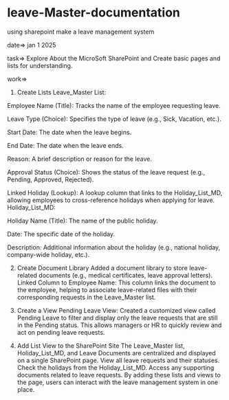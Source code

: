 # leave-Master-documentation
using sharepoint make a leave management system



date=> jan 1 2025


task=> Explore About the MicroSoft SharePoint and Create basic pages and lists for understanding.

work=>

1. Create Lists
Leave_Master List:

Employee Name (Title): Tracks the name of the employee requesting leave.

Leave Type (Choice): Specifies the type of leave (e.g., Sick, Vacation, etc.).

Start Date: The date when the leave begins.

End Date: The date when the leave ends.

Reason: A brief description or reason for the leave.

Approval Status (Choice): Shows the status of the leave request (e.g., Pending, Approved, Rejected).

Linked Holiday (Lookup): A lookup column that links to the Holiday_List_MD, allowing employees to cross-reference holidays when applying for leave.
Holiday_List_MD:

Holiday Name (Title): The name of the public holiday.

Date: The specific date of the holiday.

Description: Additional information about the holiday (e.g., national holiday, company-wide holiday, etc.).


2. Create Document Library
Added a document library to store leave-related documents (e.g., medical certificates, leave approval letters).
Linked Column to Employee Name: This column links the document to the employee, helping to associate leave-related files with their corresponding requests in the Leave_Master list.


3. Create a View
Pending Leave View: Created a customized view called Pending Leave to filter and display only the leave requests that are still in the Pending status. This allows managers or HR to quickly review and act on pending leave requests.


4. Add List View to the SharePoint Site
The Leave_Master list, Holiday_List_MD, and Leave Documents are centralized and displayed on a single SharePoint page.
View all leave requests and their statuses.
Check the holidays from the Holiday_List_MD.
Access any supporting documents related to leave requests.
By adding these lists and views to the page, users can interact with the leave management system in one place.

